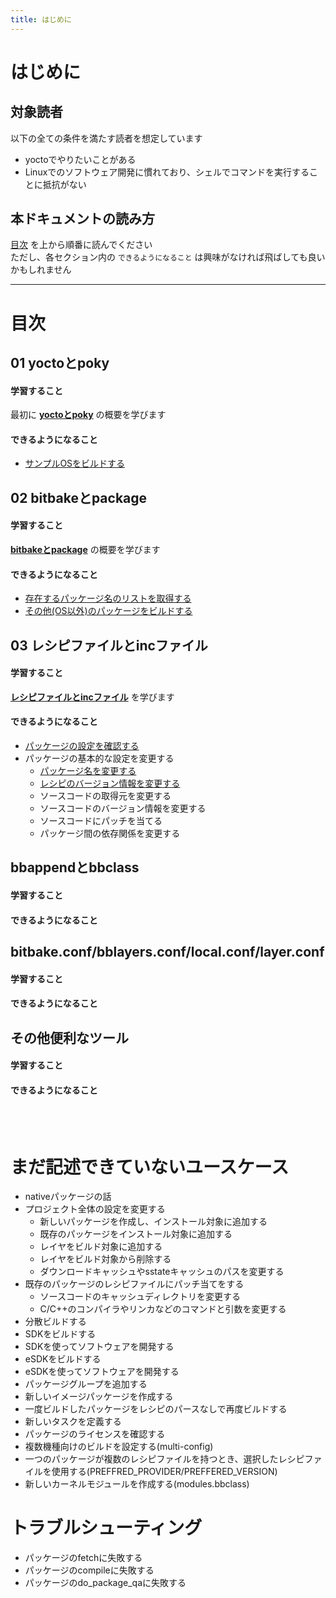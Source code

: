 ```yaml
---
title: はじめに
---
```


# はじめに

## 対象読者

以下の全ての条件を満たす読者を想定しています  

* yoctoでやりたいことがある
* Linuxでのソフトウェア開発に慣れており、シェルでコマンドを実行することに抵抗がない

## 本ドキュメントの読み方

[目次](#目次) を上から順番に読んでください  
ただし、各セクション内の `できるようになること` は興味がなければ飛ばしても良いかもしれません  

---

<a id="目次"></a>
# 目次

## 01 yoctoとpoky
#### 学習すること
最初に [**yoctoとpoky**](./01-yocto-poky/study.md) の概要を学びます  

#### できるようになること

* [サンプルOSをビルドする](./01-yocto-poky/usecase/02-build-sample-os.md)

## 02 bitbakeとpackage
#### 学習すること
[**bitbakeとpackage**](./02-bitbake-package/study.md) の概要を学びます  

#### できるようになること
* [存在するパッケージ名のリストを取得する](./02-bitbake-package/usecase/01-get-pakcage-list.md)
* [その他(OS以外)のパッケージをビルドする](./02-bitbake-package/usecase/02-build-package.md)



## 03 レシピファイルとincファイル
#### 学習すること
[**レシピファイルとincファイル**](./02-recipe-inc/study.md) を学びます  

#### できるようになること

* [パッケージの設定を確認する](./02-recipe-inc/usecase/01_check-package-params.md)
* パッケージの基本的な設定を変更する
    * [パッケージ名を変更する](./02-recipe-inc/usecase/02_change-package-name.md)
    * [レシピのバージョン情報を変更する](./02-recipe-inc/usecase/03_change-recipe-version.md)
    * ソースコードの取得元を変更する
    * ソースコードのバージョン情報を変更する
    * ソースコードにパッチを当てる
    * パッケージ間の依存関係を変更する


## bbappendとbbclass
#### 学習すること

#### できるようになること

## bitbake.conf/bblayers.conf/local.conf/layer.conf
#### 学習すること

#### できるようになること

## その他便利なツール
#### 学習すること

#### できるようになること



</br>
</br>


# まだ記述できていないユースケース
* nativeパッケージの話
* プロジェクト全体の設定を変更する
    * 新しいパッケージを作成し、インストール対象に追加する
    * 既存のパッケージをインストール対象に追加する
    * レイヤをビルド対象に追加する
    * レイヤをビルド対象から削除する
    * ダウンロードキャッシュやsstateキャッシュのパスを変更する
* 既存のパッケージのレシピファイルにパッチ当てをする
    * ソースコードのキャッシュディレクトリを変更する
    * C/C++のコンパイラやリンカなどのコマンドと引数を変更する
* 分散ビルドする
* SDKをビルドする
* SDKを使ってソフトウェアを開発する
* eSDKをビルドする
* eSDKを使ってソフトウェアを開発する
* パッケージグループを追加する
* 新しいイメージパッケージを作成する
* 一度ビルドしたパッケージをレシピのパースなしで再度ビルドする
* 新しいタスクを定義する
* パッケージのライセンスを確認する
* 複数機種向けのビルドを設定する(multi-config)
* 一つのパッケージが複数のレシピファイルを持つとき、選択したレシピファイルを使用する(PREFFRED_PROVIDER/PREFFERED_VERSION)
* 新しいカーネルモジュールを作成する(modules.bbclass)


# トラブルシューティング
* パッケージのfetchに失敗する
* パッケージのcompileに失敗する
* パッケージのdo_package_qaに失敗する